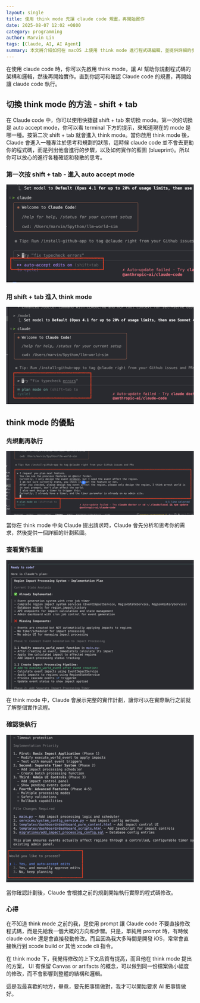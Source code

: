 ```yaml
---
layout: single
title: 使用 think mode 先讓 claude code 規畫，再開始實作
date: 2025-08-07 12:02 +0800
category: programming
author: Marvin Lin
tags: [Claude, AI, AI Agent]
summary: 本文將介紹如何在 macOS 上使用 think mode 進行程式碼編輯，並提供詳細的步驟說明。
---
```


在使用 claude code 時，你可以先啟用 think mode，讓 AI 幫助你規劃程式碼的架構和邏輯，然後再開始實作。直到你認可和確認 Claude code 的規畫，再開始讓 claude code 執行。

## 切換 think mode 的方法 - shift + tab 

在 Claude code 中，你可以使用快捷鍵 shift + tab 來切換 mode。第一次的切換是 auto accept mode，你可以看 terminal 下方的提示，來知道現在的 mode 是哪一種。按第二次 shift + tab 就會進入 think mode。當你啟用 think mode 後，Claude 會進入一種專注於思考和規劃的狀態，這時候 claude code 並不會去更動你的程式碼，而是列出他會進行的步驟，以及如何實作的藍圖 (blueprint)。所以你可以放心的進行各種確認和發散的思考。

### 第一次按 shift + tab - 進入 auto accept mode
![auto accept mode](/assets/programming/claude-code-think-mode/claude-code-accept-mode.png)

### 用 shift + tab 進入 think mode
![claude code think mode](/assets/programming/claude-code-think-mode/claude-code-think-mode.png)

## think mode 的優點

### 先規劃再執行
![think mode request prompt](/assets/programming/claude-code-think-mode/think-mode-request-prompt.png)

當你在 think mode 中向 Claude 提出請求時，Claude 會先分析和思考你的需求，然後提供一個詳細的計劃藍圖。

### 查看實作藍圖
![plan mode blueprint](/assets/programming/claude-code-think-mode/plan-mode-blueprint.png)

在 think mode 中，Claude 會展示完整的實作計劃，讓你可以在實際執行之前就了解整個實作流程。

### 確認後執行
![action after planning](/assets/programming/claude-code-think-mode/action-after-planing.png)

當你確認計劃後，Claude 會根據之前的規劃開始執行實際的程式碼修改。

### 心得
在不知道 think mode 之前的我，是使用 prompt 讓 Claude code 不要直接修改程式碼，而是先給我一個大概的方向和步驟。只是，單純用 prompt 時，有時候 claude code 還是會直接發動修改。而且因為我大多時間是開發 iOS，常常會直接執行到 xcode build or 其他 xcode cli 指令。

在 think mode 下，我覺得修改的上下文品質有提高，而且他在 think mode 提出的方案， UI 有保留 Canvas or artifacts 的概念，可以做到同一份檔案做小幅度的修改，而不會影響到整體的結構和邏輯。

這是我最喜歡的地方，畢竟，要先把事情做對，我才可以開始要求 AI 把事情做好。